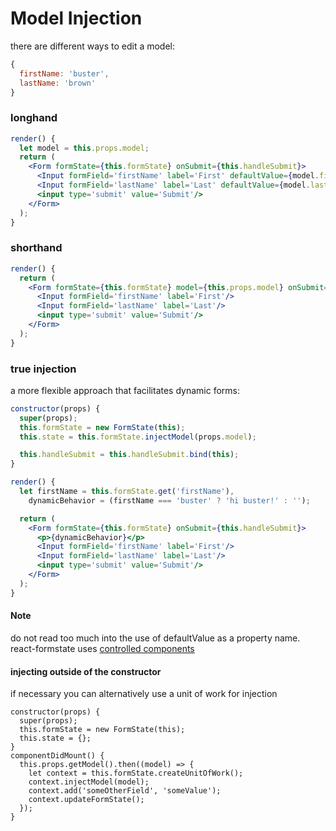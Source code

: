 # Model Injection

there are different ways to edit a model:

```jsx
{
  firstName: 'buster',
  lastName: 'brown'
}
```

### longhand

```jsx
render() {
  let model = this.props.model;
  return (
    <Form formState={this.formState} onSubmit={this.handleSubmit}>
      <Input formField='firstName' label='First' defaultValue={model.firstName}/>
      <Input formField='lastName' label='Last' defaultValue={model.lastName}/>
      <input type='submit' value='Submit'/>
    </Form>
  );
}
```

### shorthand

```jsx
render() {
  return (
    <Form formState={this.formState} model={this.props.model} onSubmit={this.handleSubmit}>
      <Input formField='firstName' label='First'/>
      <Input formField='lastName' label='Last'/>
      <input type='submit' value='Submit'/>
    </Form>
  );
}
```

### true injection

a more flexible approach that facilitates dynamic forms:

```jsx
constructor(props) {
  super(props);
  this.formState = new FormState(this);
  this.state = this.formState.injectModel(props.model);

  this.handleSubmit = this.handleSubmit.bind(this);
}

render() {
  let firstName = this.formState.get('firstName'),
    dynamicBehavior = (firstName === 'buster' ? 'hi buster!' : '');

  return (
    <Form formState={this.formState} onSubmit={this.handleSubmit}>
      <p>{dynamicBehavior}</p>
      <Input formField='firstName' label='First'/>
      <Input formField='lastName' label='Last'/>
      <input type='submit' value='Submit'/>
    </Form>
  );
}
```

#### Note

do not read too much into the use of defaultValue as a property name. react-formstate uses [controlled components](https://facebook.github.io/react/docs/forms.html#controlled-components)

#### injecting outside of the constructor

if necessary you can alternatively use a unit of work for injection

```es6
constructor(props) {
  super(props);
  this.formState = new FormState(this);
  this.state = {};
}
componentDidMount() {
  this.props.getModel().then((model) => {
    let context = this.formState.createUnitOfWork();
    context.injectModel(model);
    context.add('someOtherField', 'someValue');
    context.updateFormState();
  });
}
```
